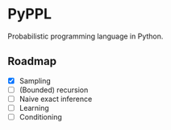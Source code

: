 # PyPPL

Probabilistic programming language in Python.

## Roadmap

- [x] Sampling
- [ ] (Bounded) recursion
- [ ] Naive exact inference
- [ ] Learning
- [ ] Conditioning